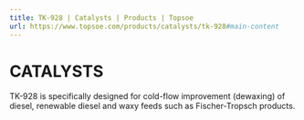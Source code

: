 ```yaml
---
title: TK-928 | Catalysts | Products | Topsoe
url: https://www.topsoe.com/products/catalysts/tk-928#main-content
---
```


# CATALYSTS

TK-928 is specifically designed for cold-flow improvement (dewaxing) of diesel, renewable diesel and waxy feeds such as Fischer-Tropsch products.